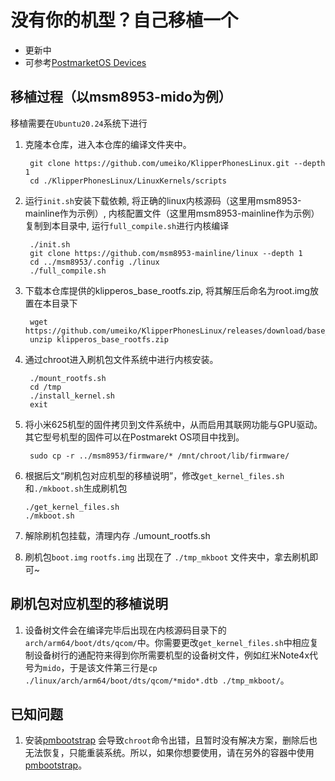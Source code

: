 # 没有你的机型？自己移植一个

- 更新中
- 可参考[PostmarketOS Devices](https://wiki.postmarketos.org/wiki/Devices)

## 移植过程（以msm8953-mido为例） 

移植需要在`Ubuntu20.24`系统下进行

1. 克隆本仓库，进入本仓库的编译文件夹中。
        
        git clone https://github.com/umeiko/KlipperPhonesLinux.git --depth 1
        cd ./KlipperPhonesLinux/LinuxKernels/scripts

2. 运行`init.sh`安装下载依赖, 将正确的linux内核源码（这里用msm8953-mainline作为示例）, 内核配置文件（这里用msm8953-mainline作为示例）复制到本目录中, 运行`full_compile.sh`进行内核编译
        
        ./init.sh
        git clone https://github.com/msm8953-mainline/linux --depth 1
        cd ../msm8953/.config ./linux
        ./full_compile.sh

3. 下载本仓库提供的klipperos_base_rootfs.zip, 将其解压后命名为root.img放置在本目录下

        wget https://github.com/umeiko/KlipperPhonesLinux/releases/download/base_rootfs/klipperos_base_rootfs.zip
        unzip klipperos_base_rootfs.zip

4. 通过chroot进入刷机包文件系统中进行内核安装。

        ./mount_rootfs.sh
        cd /tmp
        ./install_kernel.sh
        exit

5. 将小米625机型的固件拷贝到文件系统中，从而启用其联网功能与GPU驱动。其它型号机型的固件可以在Postmarekt OS项目中找到。

        sudo cp -r ../msm8953/firmware/* /mnt/chroot/lib/firmware/

6. 根据后文“刷机包对应机型的移植说明”，修改`get_kernel_files.sh`和`./mkboot.sh`生成刷机包

       ./get_kernel_files.sh
       ./mkboot.sh

7. 解除刷机包挂载，清理内存
        ./umount_rootfs.sh

8. 刷机包`boot.img` `rootfs.img` 出现在了 `./tmp_mkboot` 文件夹中，拿去刷机即可~

## 刷机包对应机型的移植说明

1. 设备树文件会在编译完毕后出现在内核源码目录下的`arch/arm64/boot/dts/qcom/`中。你需要更改`get_kernel_files.sh`中相应复制设备树行的通配符来得到你所需要机型的设备树文件，例如红米Note4x代号为`mido`，于是该文件第三行是`cp ./linux/arch/arm64/boot/dts/qcom/*mido*.dtb ./tmp_mkboot/`。



## 已知问题

1. 安装[pmbootstrap](https://wiki.postmarketos.org/wiki/Pmbootstrap) 会导致`chroot`命令出错，且暂时没有解决方案，删除后也无法恢复，只能重装系统。所以，如果你想要使用，请在另外的容器中使用[pmbootstrap](https://wiki.postmarketos.org/wiki/Pmbootstrap)。

